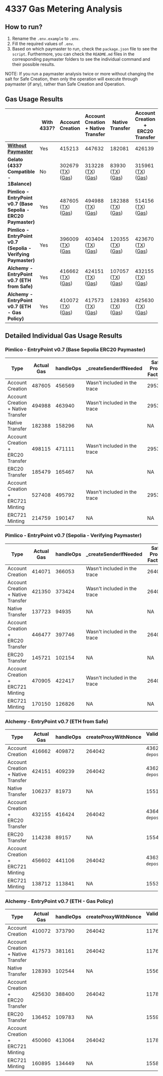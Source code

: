 # 4337 Gas Metering Analysis

## How to run?

1. Rename the `.env.example` to `.env`.
2. Fill the required values of `.env`.
3. Based on which paymaster to run, check the `package.json` file to see the `script`. Furthermore, you can check the `README.md` files in the corresponding paymaster folders to see the individual command and their possible results.

NOTE: If you run a paymaster analysis twice or more without changing the salt for Safe Creation, then only the operation will execute through paymaster (if any), rather than Safe Creation and Operation.

## Gas Usage Results

|                                                                  | **With 4337?** | **Account Creation**                                                                                                                                                                                                                                  | **Account Creation + Native Transfer**                                                                                                                                                                                                                | **Native Transfer**                                                                                                                                                                                                                                   | **Account Creation + ERC20 Transfer**                                                                                                                                                                                                                 | **ERC20 Transfer**                                                                                                                                                                                                                                    | **Account Creation + ERC721 Minting**                                                                                                                                                                                                                 | **ERC721 Minting**                                                                                                                                                                                                                                    |
| ---------------------------------------------------------------- | -------------- | ----------------------------------------------------------------------------------------------------------------------------------------------------------------------------------------------------------------------------------------------------- | ----------------------------------------------------------------------------------------------------------------------------------------------------------------------------------------------------------------------------------------------------- | ----------------------------------------------------------------------------------------------------------------------------------------------------------------------------------------------------------------------------------------------------- | ----------------------------------------------------------------------------------------------------------------------------------------------------------------------------------------------------------------------------------------------------- |-------------------------------------------------------------------------------------------------------------------------------------------------------------------------------------------------------------------------------------------------------| ----------------------------------------------------------------------------------------------------------------------------------------------------------------------------------------------------------------------------------------------------- | ----------------------------------------------------------------------------------------------------------------------------------------------------------------------------------------------------------------------------------------------------- |
| **[Without Paymaster](../../modules/4337/test/gas/Gas.spec.ts)** | Yes            | 415213                                                                                                                                                                                                                                                | 447632                                                                                                                                                                                                                                                | 182081                                                                                                                                                                                                                                                | 426139                                                                                                                                                                                                                                                | 160575                                                                                                                                                                                                                                                | 467926                                                                                                                                                                                                                                                | 202374                                                                                                                                                                                                                                                |
| **Gelato (4337 Compatible - 1Balance)**                          | No             | 302679 ([TX](https://sepolia.basescan.org/tx/0x1b2f743dff63dfc6e01e18623cb8d692d4a1cf206008358fac3eaf8fd5957c91)) ([Gas](https://dashboard.tenderly.co/tx/base-sepolia/0x1b2f743dff63dfc6e01e18623cb8d692d4a1cf206008358fac3eaf8fd5957c91/gas-usage)) | 313228 ([TX](https://sepolia.basescan.org/tx/0xddbd655b8a11cf043c535c2d6dbe14aa82925d444a0d4bb5378670993ad1862c)) ([Gas](https://dashboard.tenderly.co/tx/base-sepolia/0xddbd655b8a11cf043c535c2d6dbe14aa82925d444a0d4bb5378670993ad1862c/gas-usage)) | 83930 ([TX](https://sepolia.basescan.org/tx/0x162b8817fe9cbbccb905c4b51cc25cbf2625afa1e5341087a4e79b9bb6834fc6)) ([Gas](https://dashboard.tenderly.co/tx/base-sepolia/0x162b8817fe9cbbccb905c4b51cc25cbf2625afa1e5341087a4e79b9bb6834fc6/gas-usage))  | 315961 ([TX](https://sepolia.basescan.org/tx/0x1043acb58c89667d26360f23532d6eee4ab927b20ba37035fb3ffb8cc71c224b)) ([Gas](https://dashboard.tenderly.co/tx/base-sepolia/0x1043acb58c89667d26360f23532d6eee4ab927b20ba37035fb3ffb8cc71c224b/gas-usage)) | 86852 ([TX](https://sepolia.basescan.org/tx/0x6c6ccadea5e54aa47b36c603132b315f1cf15e75e96c0376a7c76ae48f69a006)) ([Gas](https://dashboard.tenderly.co/tx/base-sepolia/0x6c6ccadea5e54aa47b36c603132b315f1cf15e75e96c0376a7c76ae48f69a006/gas-usage))  | 345284 ([TX](https://sepolia.basescan.org/tx/0xd49b482ff37f07f12fc1688a2af33b4451d63409fe547f9cf2e660422866da3e)) ([Gas](https://dashboard.tenderly.co/tx/base-sepolia/0xd49b482ff37f07f12fc1688a2af33b4451d63409fe547f9cf2e660422866da3e/gas-usage)) | 116159 ([TX](https://sepolia.basescan.org/tx/0x5814be99c937b6e7386f3526fe9f11fc1bf7a21180daf66ee2e44cc1e4d0da3d)) ([Gas](https://dashboard.tenderly.co/tx/base-sepolia/0x5814be99c937b6e7386f3526fe9f11fc1bf7a21180daf66ee2e44cc1e4d0da3d/gas-usage)) |
| **Pimlico - EntryPoint v0.7 (Base Sepolia - ERC20 Paymaster)**   | Yes            | 487605 ([TX](https://sepolia.basescan.org/tx/0xc44f5d2f26a71663f15f0c257bc557707179161578508c2c9a1095b53a69daa7)) ([Gas](https://dashboard.tenderly.co/tx/base-sepolia/0xc44f5d2f26a71663f15f0c257bc557707179161578508c2c9a1095b53a69daa7/gas-usage)) | 494988 ([TX](https://sepolia.basescan.org/tx/0xcbd6cbce4bb5ca257968fc583b401b66a6d4658ed75e5eabecc895db1305e647)) ([Gas](https://dashboard.tenderly.co/tx/base-sepolia/0xcbd6cbce4bb5ca257968fc583b401b66a6d4658ed75e5eabecc895db1305e647/gas-usage)) | 182388 ([TX](https://sepolia.basescan.org/tx/0xae8555a827966d28414a1110ac73ced970115a2e3c5a7400490b8fbc9dc42624)) ([Gas](https://dashboard.tenderly.co/tx/base-sepolia/0xae8555a827966d28414a1110ac73ced970115a2e3c5a7400490b8fbc9dc42624/gas-usage)) | 514156 ([TX](https://sepolia.basescan.org/tx/0x8302c8a2f381067855091c97d091bcfc566e4112a33e65b34fbfadb5c5318c66)) ([Gas](https://dashboard.tenderly.co/tx/base-sepolia/0x8302c8a2f381067855091c97d091bcfc566e4112a33e65b34fbfadb5c5318c66/gas-usage)) | 185479 ([TX](https://sepolia.basescan.org/tx/0xa1b9fc3edefc8cf824b37151d55aa0e7319ab8f8c3e2affd1aba4d19efba3a91)) ([Gas](https://dashboard.tenderly.co/tx/base-sepolia/0xa1b9fc3edefc8cf824b37151d55aa0e7319ab8f8c3e2affd1aba4d19efba3a91/gas-usage)) | 527408 ([TX](https://sepolia.basescan.org/tx/0xfca26170369c63b0c4c6abcb4bcb569376e180310a4f2c4b37dbf3b6de2a9fd5)) ([Gas](https://dashboard.tenderly.co/tx/base-sepolia/0xfca26170369c63b0c4c6abcb4bcb569376e180310a4f2c4b37dbf3b6de2a9fd5/gas-usage)) | 214759 ([TX](https://sepolia.basescan.org/tx/0xe5a0e1aa8f714e354730344b1110f0225993d6885d68d7b9c8e309da800190a1)) ([Gas](https://dashboard.tenderly.co/tx/base-sepolia/0xe5a0e1aa8f714e354730344b1110f0225993d6885d68d7b9c8e309da800190a1/gas-usage)) |
| **Pimlico - EntryPoint v0.7 (Sepolia - Verifying Paymaster)**    | Yes            | 396009 ([TX](https://sepolia.etherscan.io/tx/0x5a9119d67f76203ebfbdb641d7620d41242502cffa4a10b801a79a463ef60893)) ([Gas](https://dashboard.tenderly.co/tx/sepolia/0x5a9119d67f76203ebfbdb641d7620d41242502cffa4a10b801a79a463ef60893/gas-usage)       | 403404 ([TX](https://sepolia.etherscan.io/tx/0x9c92c03c6f6abee15c8b7857d1dfa0d3aec517b7d116ae6f8b1034e192667a75)) ([Gas](https://dashboard.tenderly.co/tx/sepolia/0x9c92c03c6f6abee15c8b7857d1dfa0d3aec517b7d116ae6f8b1034e192667a75/gas-usage))      | 120355 ([TX](https://sepolia.etherscan.io/tx/0xb01f64d8db284a6f05fa7083a242bb238f44a70e49a55d6046e99c2f9029dc3f)) ([Gas](https://dashboard.tenderly.co/tx/sepolia/0xb01f64d8db284a6f05fa7083a242bb238f44a70e49a55d6046e99c2f9029dc3f/gas-usage))      | 423670 ([TX](https://sepolia.etherscan.io/tx/0x2c23f209eb25208bb977fb81992dbc072201ab8d4d7dd2a2c527558c6d22a6b6)) ([Gas](https://dashboard.tenderly.co/tx/sepolia/0x2c23f209eb25208bb977fb81992dbc072201ab8d4d7dd2a2c527558c6d22a6b6/gas-usage))      | 123494 ([TX](https://sepolia.etherscan.io/tx/0x556a93d3481866744217adacc930c05544293053068ce3bba81d6af81b18d12e)) ([Gas](https://dashboard.tenderly.co/tx/sepolia/0x556a93d3481866744217adacc930c05544293053068ce3bba81d6af81b18d12e/gas-usage))      | 452929 ([TX](https://sepolia.etherscan.io/tx/0x45ee84ab39fed43d2d2399aaa3e9aa9ebe2a65691d80d4e169b0c6efd21ec3cb)) ([Gas](https://dashboard.tenderly.co/tx/sepolia/0x45ee84ab39fed43d2d2399aaa3e9aa9ebe2a65691d80d4e169b0c6efd21ec3cb/gas-usage))      | 152766 ([TX](https://sepolia.etherscan.io/tx/0x22b94bd700109d5d46b5f1da1414e5c582cc1bedc9418371d24e320bfc0d44eb)) ([Gas](https://dashboard.tenderly.co/tx/sepolia/0x22b94bd700109d5d46b5f1da1414e5c582cc1bedc9418371d24e320bfc0d44eb/gas-usage))      |
| **Alchemy - EntryPoint v0.7 (ETH from Safe)**                    | Yes            | 416662 ([TX](https://sepolia.etherscan.io/tx/0x2bb40b0b95fc3d05353999cc54914ef64a782bf293ce24d277692a1f1dfa6723)) ([Gas](https://dashboard.tenderly.co/tx/sepolia/0x2bb40b0b95fc3d05353999cc54914ef64a782bf293ce24d277692a1f1dfa6723/gas-usage))      | 424151 ([TX](https://sepolia.etherscan.io/tx/0x987d5135e1abe3549718a83864ef6c7836bc5fc6772511255d9b390590463cc1)) ([Gas](https://dashboard.tenderly.co/tx/sepolia/0x987d5135e1abe3549718a83864ef6c7836bc5fc6772511255d9b390590463cc1/gas-usage))      | 107057 ([TX](https://sepolia.etherscan.io/tx/0x19684108660cd6867d0da53e7e87676e2726294a81e848d83b36fcd13cfa2396)) ([Gas](https://dashboard.tenderly.co/tx/sepolia/0x19684108660cd6867d0da53e7e87676e2726294a81e848d83b36fcd13cfa2396/gas-usage))      | 432155 ([TX](https://sepolia.etherscan.io/tx/0xa969638360d89ea2c7252a6e1bd800b5d2f4d1f063be4de7fd74cadb67d82cdf)) ([Gas](https://dashboard.tenderly.co/tx/sepolia/0xa969638360d89ea2c7252a6e1bd800b5d2f4d1f063be4de7fd74cadb67d82cdf/gas-usage))      | 114238 ([TX](https://sepolia.etherscan.io/tx/0x635a84cf3badd0a47daeb47b4aea9c20dcf69f6056cea96bb4d227c8b4d42c54)) ([Gas](https://dashboard.tenderly.co/tx/sepolia/0x635a84cf3badd0a47daeb47b4aea9c20dcf69f6056cea96bb4d227c8b4d42c54/gas-usage))      | 456602 ([TX](https://sepolia.etherscan.io/tx/0x53f1b1f500fcae32f613af858790fa7d3dfbad594cec3ca492714179c1488cba)) ([Gas](https://dashboard.tenderly.co/tx/sepolia/0x53f1b1f500fcae32f613af858790fa7d3dfbad594cec3ca492714179c1488cba/gas-usage))      | 138712 ([TX](https://sepolia.etherscan.io/tx/0x7017308881f1e5aac88945f2d4b3c177fc9a65bbbdd70dae2cac51885b4b4621)) ([Gas](https://dashboard.tenderly.co/tx/sepolia/0x7017308881f1e5aac88945f2d4b3c177fc9a65bbbdd70dae2cac51885b4b4621/gas-usage))      |
| **Alchemy - EntryPoint v0.7 (ETH - Gas Policy)**                 | Yes            | 410072 ([TX](https://sepolia.etherscan.io/tx/0x0a188a69a31a462cec2b18efdec329a4dbe908683be613985280f1e622623c5e)) ([Gas](https://dashboard.tenderly.co/tx/sepolia/0x0a188a69a31a462cec2b18efdec329a4dbe908683be613985280f1e622623c5e/gas-usage))      | 417573 ([TX](https://sepolia.etherscan.io/tx/0x3036e647c00d319300fd25df9dcc7042b7e23e6adf7849874a63fc013a3745fd)) ([Gas](https://dashboard.tenderly.co/tx/sepolia/0x3036e647c00d319300fd25df9dcc7042b7e23e6adf7849874a63fc013a3745fd/gas-usage))      | 128393 ([TX](https://sepolia.etherscan.io/tx/0xe8bb10cdf0e0974b11a80671ca18a8b67d06c5b631fc88dce5dc860041f0443c)) ([Gas](https://dashboard.tenderly.co/tx/sepolia/0xe8bb10cdf0e0974b11a80671ca18a8b67d06c5b631fc88dce5dc860041f0443c/gas-usage))      | 425630 ([TX](https://sepolia.etherscan.io/tx/0x36d9ef6cdf53b95b9e681223feb1be25ad2a87b0e70e9302a34c0b5ed1e42bfb)) ([Gas](https://dashboard.tenderly.co/tx/sepolia/0x36d9ef6cdf53b95b9e681223feb1be25ad2a87b0e70e9302a34c0b5ed1e42bfb/gas-usage))      | 136452 ([TX](https://sepolia.etherscan.io/tx/0x5231d8901c4265d944b31fed5dd997dfbde2c401fd023f969d6ce6278950d274)) ([Gas](https://dashboard.tenderly.co/tx/sepolia/0x5231d8901c4265d944b31fed5dd997dfbde2c401fd023f969d6ce6278950d274/gas-usage))      | 450060 ([TX](https://sepolia.etherscan.io/tx/0xba87280426c3c5e0987a0570b3d0a34c3790971b01e3ff4b15799d89c88f2f2b)) ([Gas](https://dashboard.tenderly.co/tx/sepolia/0xba87280426c3c5e0987a0570b3d0a34c3790971b01e3ff4b15799d89c88f2f2b/gas-usage))      | 160895 ([TX](https://sepolia.etherscan.io/tx/0x98fc15b72ba5a7ac9495b335bc1af84d4f774c4d72845211c6aeae6651dcd56f)) ([Gas](https://dashboard.tenderly.co/tx/sepolia/0x98fc15b72ba5a7ac9495b335bc1af84d4f774c4d72845211c6aeae6651dcd56f/gas-usage))      |

## Detailed Individual Gas Usage Results

### Pimlico - EntryPoint v0.7 (Base Sepolia ERC20 Paymaster)

| Type                               | Actual Gas | handleOps | \_createSenderIfNeeded       | Safe Proxy Factory | ValidateUserOp (Safe) | \_executeUserOp | executeUserOp (Safe) | execTransactionFromModule |
| ---------------------------------- | ---------- | --------- | ---------------------------- | ------------------ | --------------------- | --------------- | -------------------- | ------------------------- |
| Account Creation                   | 487605     | 456569    | Wasn't included in the trace | 295395             | 11856                 | 24381           | 6424                 | 4411                      |
| Account Creation + Native Transfer | 494988     | 463940    | Wasn't included in the trace | 295395             | 11856                 | 31752           | 13795                | 11782                     |
| Native Transfer                    | 182388     | 158296    | NA                           | NA                 | 15536                 | 33798           | 15795                | 13782                     |
| Account Creation + ERC20 Transfer  | 498115     | 471111    | Wasn't included in the trace | 295395             | 11883                 | 38804           | 20784                | 18528                     |
| ERC20 Transfer                     | 185479     | 165467    | NA                           | NA                 | 15536                 | 40850           | 22784                | 20528                     |
| Account Creation + ERC721 Minting  | 527408     | 495792    | Wasn't included in the trace | 295395             | 11874                 | 63524           | 45525                | 43351                     |
| ERC721 Minting                     | 214759     | 190147    | NA                           | NA                 | 15554                 | 65570           | 47525                | 45351                     |

### Pimlico - EntryPoint v0.7 (Sepolia - Verifying Paymaster)

| Type                               | Actual Gas | handleOps | \_createSenderIfNeeded       | Safe Proxy Factory | ValidateUserOp (Safe) | \_executeUserOp | executeUserOp (Safe) | execTransactionFromModule |
| ---------------------------------- | ---------- | --------- | ---------------------------- | ------------------ | --------------------- | --------------- | -------------------- | ------------------------- |
| Account Creation                   | 414071     | 366053    | Wasn't included in the trace | 264042             | 11771                 | 14542           | 6424                 | 4411                      |
| Account Creation + Native Transfer | 421350     | 373424    | Wasn't included in the trace | 264042             | 11771                 | 21913           | 13795                | 11782                     |
| Native Transfer                    | 137723     | 94935     | NA                           | NA                 | 15572                 | 23930           | 15795                | 13782                     |
| Account Creation + ERC20 Transfer  | 446477     | 397746    | Wasn't included in the trace | 264042             | 11798                 | 46088           | 37906                | 35650                     |
| ERC20 Transfer                     | 145721     | 102154    | NA                           | NA                 | 15599                 | 31004           | 22806                | 20550                     |
| Account Creation + ERC721 Minting  | 470905     | 422417    | Wasn't included in the trace | 264042             | 11789                 | 70808           | 62647                | 60473                     |
| ERC721 Minting                     | 170150     | 126826    | NA                           | NA                 | 15590                 | 55724           | 47547                | 45373                     |

### Alchemy - EntryPoint v0.7 (ETH from Safe)

| Type                               | Actual Gas | handleOps | createProxyWithNonce | ValidateUserOp (Safe)          | \_executeUserOp | executeUserOp (Safe) | execTransactionFromModule |
| ---------------------------------- | ---------- | --------- | -------------------- | ------------------------------ | --------------- | -------------------- | ------------------------- |
| Account Creation                   | 416662     | 409872    | 264042               | 43620 (incl. `depositTo` call) | 34416           | 6424                 | 4411                      |
| Account Creation + Native Transfer | 424151     | 409239    | 264042               | 43620 (incl. `depositTo` call) | 41787           | 13795                | 11782                     |
| Native Transfer                    | 106237     | 81973     | NA                   | 15518                          | 23893           | 15795                | 13782                     |
| Account Creation + ERC20 Transfer  | 432155     | 416424    | 264042               | 43647 (incl. `depositTo` call) | 48862           | 20806                | 18550                     |
| ERC20 Transfer                     | 114238     | 89157     | NA                   | 15545                          | 30969           | 22806                | 20550                     |
| Account Creation + ERC721 Minting  | 456602     | 441106    | 264042               | 43638 (incl. `depositTo` call) | 73582           | 45547                | 43373                     |
| ERC721 Minting                     | 138712     | 113841    | NA                   | 15536                          | 55689           | 47547                | 45373                     |

### Alchemy - EntryPoint v0.7 (ETH - Gas Policy)

| Type                               | Actual Gas | handleOps | createProxyWithNonce | ValidateUserOp (Safe) | \_executeUserOp | executeUserOp (Safe) | execTransactionFromModule |
|------------------------------------|------------|-----------|----------------------|-----------------------|-----------------|----------------------|---------------------------|
| Account Creation                   | 410072     | 373790    | 264042               | 11762                 | NA              | NA                   | NA                        |
| Account Creation + Native Transfer | 417573     | 381161    | 264042               | 11762                 | 21913           | 13795                | 11782                     |
| Native Transfer                    | 128393     | 102544    | NA                   | 15563                 | 23933           | 15795                | 13782                     |
| Account Creation + ERC20 Transfer  | 425630     | 388400    | 264042               | 11789                 | 28988           | 20806                | 18550                     |
| ERC20 Transfer                     | 136452     | 109783    | NA                   | 15590                 | 31007           | 22806                | 20550                     |
| Account Creation + ERC721 Minting  | 450060     | 413064    | 264042               | 11780                 | 53708           | 45547                | 43373                     |
| ERC721 Minting                     | 160895     | 134449    | NA                   | 15581                 | 55727           | 45547                | 45373                     |
